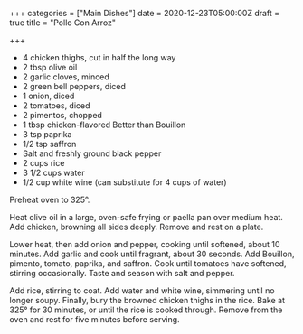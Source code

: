 +++
categories = ["Main Dishes"]
date = 2020-12-23T05:00:00Z
draft = true
title = "Pollo Con Arroz"

+++
* 4 chicken thighs, cut in half the long way 
* 2 tbsp olive oil 
* 2 garlic cloves, minced 
* 2 green bell peppers, diced 
* 1 onion, diced 
* 2 tomatoes, diced 
* 2 pimentos, chopped 
* 1 tbsp chicken-flavored Better than Bouillon 
* 3 tsp paprika 
* 1/2 tsp saffron 
* Salt and freshly ground black pepper 
* 2 cups rice 
* 3 1/2 cups water 
* 1/2 cup white wine (can substitute for 4 cups of water)

Preheat oven to 325°. 

Heat olive oil in a large, oven-safe frying or paella pan over medium heat. Add chicken, browning all sides deeply. Remove and rest on a plate. 

Lower heat, then add onion and pepper, cooking until softened, about 10 minutes. Add garlic and cook until fragrant, about 30 seconds. Add Bouillon, pimento, tomato, paprika, and saffron. Cook until tomatoes have softened, stirring occasionally. Taste and season with salt and pepper. 

Add rice, stirring to coat. Add water and white wine, simmering until no longer soupy. Finally, bury the browned chicken thighs in the rice. Bake at 325° for 30 minutes, or until the rice is cooked through. Remove from the oven and rest for five minutes before serving.